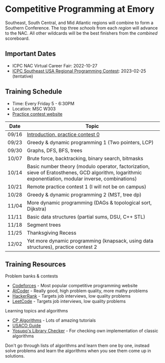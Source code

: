 # Competitive Programming at Emory

Southeast, South Central, and Mid Atlantic regions will combine to form a Southern Conference. The top three *schools* from each *region* will advance to the NAC. All other wildcards will be the best finishers from the *combined* scoreboard.

## Important Dates

* ICPC NAC Virtual Career Fair: 2022-10-27
* [ICPC Southeast USA Regional Programming Contest](http://seusa.vanb.org): 2023-02-25 (tentative)


## Training Schedule

* Time: Every Friday 5 - 6:30PM
* Location: MSC W303
* [Practice contest website](https://emory.contest.codeforces.com)

| Date  | Topic |
|:-----:|-------|
| 09/16 | [Introduction, practice contest 0](https://docs.google.com/presentation/d/1L769HDKcs7RHMeoX6busfE9P3QLoRxvmp5WstMZrrys/edit?usp=sharing) |
| 09/23 | Greedy & dynamic programming 1 (Two pointers, LCP)  |
| 09/30 | Graphs, DFS, BFS, trees  |
| 10/07 | Brute force, backtracking, binary search, bitmasks  |
| 10/14 | Basic number theory (modulo operator, factorization, sieve of Eratosthenes, GCD algorithm, logarithmic exponentiation, modular inverse, combinations)  |
| 10/21 | Remote practice contest 1 (I will not be on campus)  |
| 10/28 | Greedy & dynamic programming 2 (MST, tree dp)  |
| 11/04 | More dynamic programming (DAGs & topological sort, Dijkstra)  |
| 11/11 | Basic data structures (partial sums, DSU, C++ STL)  |
| 11/18 | Segment trees  |
| 11/25 | Thanksgiving Recess |
| 12/02 | Yet more dynamic programming (knapsack, using data structures), practice contest 2  |

## Training Resources

Problem banks & contests
* [Codeforces](https://codeforces.com/) - Most popular competitive programming website
* [AtCoder](https://atcoder.jp/) - Really good, high problem quality, more mathy problems
* [HackerRank](https://www.hackerrank.com/) - Targets job interviews, low quality problems
* [LeetCode](https://leetcode.com/) - Targets job interviews, low quality problems

Learning topics and algorithms
* [CP Algorithms](https://cp-algorithms.com/) - Lots of amazing tutorials
* [USACO Guide](https://usaco.guide/)
* [Yosupo's Library Checker](https://judge.yosupo.jp/) - For checking own implementation of classic algorithms

Don't go through lists of algorithms and learn them one by one, instead solve problems and learn the algorithms when you see them come up in solutions.
